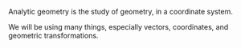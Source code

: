 Analytic geometry is the study of geometry, in a coordinate system.

We will be using many things, especially vectors, coordinates, and geometric transformations. 
